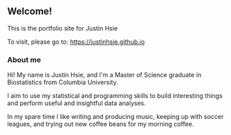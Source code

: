 ## Welcome!

This is the portfolio site for Justin Hsie

To visit, please go to: https://justinhsie.github.io

### About me
Hi! My name is Justin Hsie, and I'm a Master of Science graduate in Biostatistics from Columbia University.

I aim to use my statistical and programming skills to build interesting things and perform useful and insightful data analyses.

In my spare time I like writing and producing music, keeping up with soccer leagues, and trying out new coffee beans for my morning coffee.

